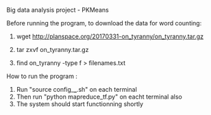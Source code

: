 Big data analysis project - PKMeans 


Before running the program, to download the data for word counting: 

1. wget http://planspace.org/20170331-on_tyranny/on_tyranny.tar.gz

2. tar zxvf on_tyranny.tar.gz

3. find on_tyranny -type f > filenames.txt


How to run the program : 
1. Run "source config_**_**.sh" on each terminal 
2. Then run "python mapreduce_tf.py" on eacht terminal also 
3. The system should start functionning shortly
